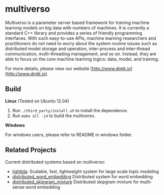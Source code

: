 multiverso
==========

Multiverso is a parameter server based framework for training machine learning models on big data with numbers of machines. It is currently a standard C++ library and provides a series of friendly programming interfaces. With such easy-to-use APIs, machine learning researchers and practitioners do not need to worry about the system routine issues such as distributed model storage and operation, inter-process and inter-thread communication, multi-threading management, and so on.
Instead, they are able to focus on the core machine learning logics: data, model, and training.

For more details, please view our website [http://www.dmtk.io](http://www.dmtk.io).

Build
----------

**Linux** (Tested on Ubuntu 12.04)

1. Run ```./third_party/install.sh``` to install the dependence.
2. Run ```make all -j4``` to build the multiverso.

**Windows**

For windows users, please refer to README in windows folder.


Related Projects
----------

Current distributed systems based on multiverso:

* [lightlda](https://github.com/Microsoft/lightlda): Scalable, fast, lightweight system for large scale topic modeling
* [distributed_word_embedding](https://github.com/Microsoft/distributed_word_embedding) Distributed system for word embedding
* [distributed_skipgram_mixture](https://github.com/Microsoft/distributed_skipgram_mixture) Distributed skipgram mixture for multi-sense word embedding

